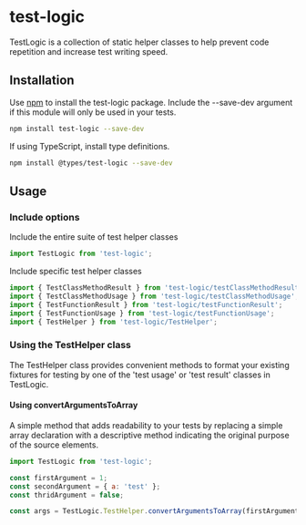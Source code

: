 # test-logic

TestLogic is a collection of static helper classes to help prevent code repetition and increase test writing speed.

## Installation

Use [npm](https://nodejs.org/en/download/) to install the test-logic package. Include the --save-dev argument if this module will only be used in your tests.

```bash
npm install test-logic --save-dev
```

If using TypeScript, install type definitions.

```bash
npm install @types/test-logic --save-dev
```

## Usage

### Include options

Include the entire suite of test helper classes

```javascript
import TestLogic from 'test-logic';
```

Include specific test helper classes

```javascript
import { TestClassMethodResult } from 'test-logic/testClassMethodResult';
import { TestClassMethodUsage } from 'test-logic/testClassMethodUsage';
import { TestFunctionResult } from 'test-logic/testFunctionResult';
import { TestFunctionUsage } from 'test-logic/testFunctionUsage';
import { TestHelper } from 'test-logic/TestHelper';
```

### Using the TestHelper class

The TestHelper class provides convenient methods to format your existing fixtures for testing by one of the 'test usage' or 'test result' classes in TestLogic.

#### Using convertArgumentsToArray

A simple method that adds readability to your tests by replacing a simple array declaration with a descriptive method indicating the original purpose of the source elements.

```javascript
import TestLogic from 'test-logic';

const firstArgument = 1;
const secondArgument = { a: 'test' };
const thridArgument = false;

const args = TestLogic.TestHelper.convertArgumentsToArray(firstArgument, secondArgument, thirdArgument);
```
